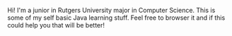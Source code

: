 Hi! I'm a junior in Rutgers University major in Computer Science. This is some of my self basic Java learning stuff. Feel free to browser it and if this could help you that will be better!
